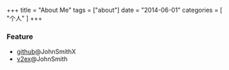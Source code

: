 +++
title = "About Me"
tags = ["about"]
date = "2014-06-01"
categories = [
  "个人"
]
+++

### Feature

* [github](https://github.com/JohnSmithX)@JohnSmithX
* [v2ex](http://www.v2ex.com/member/JohnSmith)@JohnSmith
